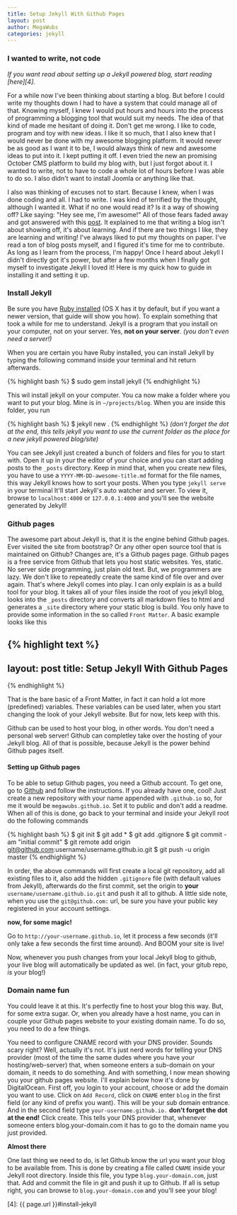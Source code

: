 ```yaml
---
title: Setup Jekyll With Github Pages
layout: post
author: MegaWubs
categories: jekyll
---
```


### I wanted to write, not code

*If you want read about setting up a Jekyll powered blog, start reading [here][4].*

For a while now I've been thinking about starting a blog. But before I could write my thoughts down I had to have a 
system that could manage all of that. Knowing myself, I knew I would put hours and hours into the process of 
programming a blogging tool that would suit my needs. The idea of that kind of made me hesitant of doing it. Don't 
get me wrong. I like to code, program and toy with new ideas. I like it so much, that I also knew that I would never 
be done with my awesome blogging platform. It would never be as good as I want it to be, I would always think of new 
and awesome ideas to put into it. I kept putting it off. I even tried the new an promising October CMS platform 
to build my blog with, but I just forgot about  it. I wanted to write, not to have to code a whole lot of hours
before I was able to do so. I also didn't want to install Joomla or anything like that. 
 

I also was thinking of excuses not to start. Because I knew, when I was done coding and all. I had to 
write. I was kind of terrified by the thought, although I wanted it. What if no one would read it? Is it a way of showing
off? Like saying: "Hey see me, I'm awesome!"  All of those fears faded away and got answered with 
this [post][1]. It explained to me that writing a blog isn't about showing off, it's about learning. And if there 
are two things I like, they are learning and writing! I've always liked to put my thoughts on paper. 
I've read a ton of blog posts myself, and I figured it's time for me to contribute. As long as
I learn from the process, I'm happy! Once I heard about Jekyll I didn't directly got it's power, but after a few 
months when I finally got myself to investigate Jekyll I loved it! Here is my quick how to guide in installing it and
setting it up.
   
### Install Jekyll
Be sure you have [Ruby installed][2] (OS X has it by default, but if you want a newer version, that guide will show 
you how). To explain something that took a while for me to understand. Jekyll is a program that you install on your 
computer, not on your server. Yes, __not on your server__. _(you don't even need a server!)_

When you are certain you have Ruby installed, you can install Jekyll by typing the following command inside 
your terminal and hit return afterwards.

{% highlight bash %}
$ sudo gem install jekyll
{% endhighlight %}

This wil install jekyll on your computer. You ca now make a folder where you want to put your blog. Mine is in 
`~/projects/blog`. When you are inside this folder, you run

{% highlight bash %}
$ jekyll new .
{% endhighlight %}
_(don't forget the dot at the end, this tells jekyll you want to use the current folder as the place for a new jekyll 
powered blog/site)_

You can see Jekyll just created a bunch of folders and files for you to start with. Open it up in your the editor of 
your choice and you can start adding posts to the `_posts` directory. Keep in mind that, when you create new files, you 
have to use a `YYYY-MM-DD-awesome-title.md` format for the file names, this way Jekyll knows how to sort your posts.
When you type `jekyll serve` in your terminal It'll start Jekyll's auto watcher and server. To view it, browse to 
`localhost:4000` or `127.0.0.1:4000` and you'll see the website generated by Jekyll! 

### Github pages

The awesome part about Jekyll is, that it is the engine behind Github pages. Ever visited the site from bootstrap? Or
any other open source tool that is maintained on Github? Changes are, it's a Github pages page. Github pages is a 
free service from Github that lets you host static websites. Yes, static. No server side programming, just plain old
text. But, we programmers are lazy. We don't like to repeatedly create the same kind of file over and over again. 
That's where Jekyll comes into play. I can only explain is as a build tool for your blog. It takes all of your files 
inside the root of you jekyll blog, looks into the `_posts` directory and converts all markdown files to html and 
generates a `_site` directory where your static blog is build. You only have to provide some information in the so 
called `Front Matter`. A basic example looks like this

{% highlight text %}
---
layout: post
title: Setup Jekyll With Github Pages
---
{% endhighlight %}



That is the bare basic of a Front Matter, in fact it can hold a lot more (predefined) variables. These variables can 
be used later, when you start changing the look of your Jekyll website. But for now, lets keep with this.

Github can be used to host your blog, in other words. You don't need a personal web server! Github can completley 
take over the hosting of your Jekyll blog. All of that is possible, because Jekyll is the power behind Github pages 
itself.
 
#### Setting up Github pages
 
 To be able to setup Github pages, you need a Github account. To get one, go to [Github][3] and follow the 
 instructions. If you already have one, cool! Just create a new repository with your name appended with `.github.io` 
 so, for me it would be `megawubs.github.io`. Set it to public and don't add a readme. When all of this is done, go 
 back to your terminal and inside your Jekyll root do the following commands
 
{% highlight bash %}
$ git init
$ git add *
$ git add .gitignore
$ git commit -am "initial commit"
$ git remote add origin git@github.com:username/username.github.io.git
$ git push -u origin master
{% endhighlight %}
 
 In order, the above commands will first create a local git repository, add all existing files to it, also add the 
 hidden `.gitignore` file (with default values from Jekyll), afterwards do the first commit, set the origin to 
 __your__  `username/username.github.io.git` and push it all to github. A little side note, when you use the 
 `git@github.com:` url, be sure you have your public key registered in your account settings.
 
 __now, for some magic!__
 
 Go to `http://your-username.github.io`, let it process a few seconds (it'll only take a few seconds the first time 
 around). And BOOM your site is live!
 
 Now, whenever you push changes from your local Jekyll blog to github, your live blog will automatically be updated 
 as wel. (in fact, your gitub repo, _is_ your blog!)
 
### Domain name fun

You could leave it at this. It's perfectly fine to host your blog this way. But, for some extra sugar. Or, 
when you already have a host name, you can in couple your Github pages website to your existing domain name. To
do so, you need to do a few things.

You need to configure CNAME record with your DNS provider. Sounds scary right? Well, actually it's not. It's just 
nerd words for telling your DNS provider (most of the time the same dudes where you have your hosting/web-server) 
that, when someone enters a sub-domain on your domain, it needs to do something. And with something, I now mean 
showing you your github pages website. I'll explain below how it's done by DigitalOcean. First off, you login to your
account, choose or add the domain you want to use. Click on `Add Record`, click on `CNAME` enter `blog` in the first 
field (or any kind of prefix you want). This will be your sub domain entrance. And in the second field type
`your-username.github.io.` __don't forget the dot at the end!__ Click create. This tells your DNS provider that, 
whenever someone enters blog.your-domain.com it has to go to the domain name you just provided.
   
__Almost there__

One last thing we need to do, is let Github know the url you want your blog to be available from. This is done by 
creating a file called `CNAME` inside your Jekyll root directory. Inside this file, you type `blog.your-domain.com`, 
just that. Add and commit the file in git and push it up to Github. If all is setup right, you can browse to `blog.your-domain.com` and you'll see your blog!
 
 
 [1]: https://sites.google.com/site/steveyegge2/you-should-write-blogs
 [2]: https://www.ruby-lang.org/en/documentation/installation/
 [3]: https://github.com/
 [4]: {{ page.url }}#install-jekyll